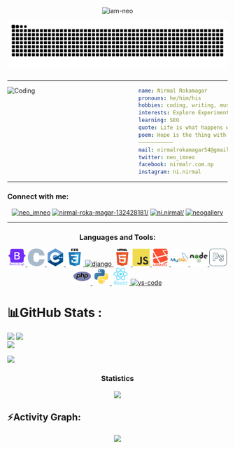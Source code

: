 
<p align="center"> <img src="https://komarev.com/ghpvc/?username=iam-neo&label=Profile%20views&color=0e75b6&style=flat" alt="iam-neo" /> </p>
<img src="https://raw.githubusercontent.com/iam-neo/iam-neo/output/snake.svg" alt="Snake animation" />

###
<hr>
<img align="left" alt="Coding" width="300" src="https://lh3.googleusercontent.com/a/AAcHTtcwFXC80e6WPgrSkI0joojeY0QW3jECileBm78t0F5gNTw=s360-c-no" style="max-width: 100%; display: inline-block;" data-target="animated-image.originalImage"> 

```yaml
name: Nirmal Rokamagar
pronouns: he/him/his
hobbies: coding, writing, music, martial-arts, 
interests: Explore Experiment and Implement
learning: SEO
quote: Life is what happens when you're busy making other plans.
poem: Hope is the thing with feathers That perches in the soul...Not marble nor the gilded monuments Of princes shall outlive this powerful rhyme...
———————————
mail: nirmalrokamagar54@gmail.com
twitter: neo_imneo
facebook: nirmalr.com.np
instagram: ni.nirmal
```
<hr>
<h3 align="left">Connect with me:</h3>
<p align="center">
  <!-- twitter -->
<a href="https://twitter.com/@neo_imneo" target="blank"><img align="center" src="https://raw.githubusercontent.com/rahuldkjain/github-profile-readme-generator/master/src/images/icons/Social/twitter.svg" alt="neo_imneo" height="30" width="40" /></a>
  <!-- linkedin -->
<a href="https://www.linkedin.com/in/nirmal-mgr/" target="blank"><img align="center" src="https://raw.githubusercontent.com/rahuldkjain/github-profile-readme-generator/master/src/images/icons/Social/linked-in-alt.svg" alt="nirmal-roka-magar-132428181/" height="30" width="40" /></a>
  <!-- Instagram -->
<a href="https://instagram.com/ni.nirmal/" target="blank"><img align="center" src="https://raw.githubusercontent.com/rahuldkjain/github-profile-readme-generator/master/src/images/icons/Social/instagram.svg" alt="ni.nirmal/" height="30" width="40" /></a>
  <!-- youtube -->
  <a href="https://www.youtube.com/@neogallery" target="blank"><img align="center" src="https://raw.githubusercontent.com/rahuldkjain/github-profile-readme-generator/master/src/images/icons/Social/youtube.svg" alt="neogallery" height="30" width="40" /></a>
</p>
<hr>

<h3 align="center">Languages and Tools:</h3>
<p align="center"> 
  <!-- Bootstrap -->
  <a href="https://getbootstrap.com" target="_blank" rel="noreferrer"> <img src="https://raw.githubusercontent.com/devicons/devicon/master/icons/bootstrap/bootstrap-plain-wordmark.svg" alt="bootstrap" width="40" height="40"/> </a>
  <!-- c-programming -->
  <a href="https://www.cprogramming.com/" target="_blank" rel="noreferrer"> <img src="https://raw.githubusercontent.com/devicons/devicon/master/icons/c/c-original.svg" alt="c" width="40" height="40"/> </a>
  <!-- C++ -->
  <a href="https://www.w3schools.com/cpp/" target="_blank" rel="noreferrer"> <img src="https://raw.githubusercontent.com/devicons/devicon/master/icons/cplusplus/cplusplus-original.svg" alt="cplusplus" width="40" height="40"/> </a>
  <!-- CSS -->
  <a href="https://www.w3schools.com/css/" target="_blank" rel="noreferrer"> <img src="https://raw.githubusercontent.com/devicons/devicon/master/icons/css3/css3-original-wordmark.svg" alt="css3" width="40" height="40"/>
    <!-- django -->
  </a> <a href="https://www.djangoproject.com/" target="_blank" rel="noreferrer"> <img src="https://cdn.worldvectorlogo.com/logos/django.svg" alt="django" width="40" height="40"/> </a> 
  <!-- HTML -->
  <a href="https://www.w3.org/html/" target="_blank" rel="noreferrer"> <img src="https://raw.githubusercontent.com/devicons/devicon/master/icons/html5/html5-original-wordmark.svg" alt="html5" width="40" height="40"/> </a> 
  <!-- JavaScript -->
  <a href="https://developer.mozilla.org/en-US/docs/Web/JavaScript" target="_blank" rel="noreferrer"> <img src="https://raw.githubusercontent.com/devicons/devicon/master/icons/javascript/javascript-original.svg" alt="javascript" width="40" height="40"/> </a>
  <!-- Laravel -->
  <a href="https://laravel.com/" target="_blank" rel="noreferrer"> <img src="https://raw.githubusercontent.com/devicons/devicon/master/icons/laravel/laravel-plain-wordmark.svg" alt="laravel" width="40" height="40"/> </a>
  <!-- mysql -->
  <a href="https://www.mysql.com/" target="_blank" rel="noreferrer"> <img src="https://raw.githubusercontent.com/devicons/devicon/master/icons/mysql/mysql-original-wordmark.svg" alt="mysql" width="40" height="40"/> </a>
  <!-- Nodejs -->
  <a href="https://nodejs.org" target="_blank" rel="noreferrer"> <img src="https://raw.githubusercontent.com/devicons/devicon/master/icons/nodejs/nodejs-original-wordmark.svg" alt="nodejs" width="40" height="40"/> </a> 
  <!-- Photosop -->
  <a href="https://www.photoshop.com/en" target="_blank" rel="noreferrer"> <img src="https://raw.githubusercontent.com/devicons/devicon/master/icons/photoshop/photoshop-line.svg" alt="photoshop" width="40" height="40"/> </a>
  <!-- PHP -->
  <a href="https://www.php.net" target="_blank" rel="noreferrer"> <img src="https://raw.githubusercontent.com/devicons/devicon/master/icons/php/php-original.svg" alt="php" width="40" height="40"/> </a>
  <!-- Python -->
  <a href="https://www.python.org" target="_blank" rel="noreferrer"> <img src="https://raw.githubusercontent.com/devicons/devicon/master/icons/python/python-original.svg" alt="python" width="40" height="40"/> </a> 
  <!-- ReactJs -->
  <a href="https://reactjs.org/" target="_blank" rel="noreferrer"> <img src="https://raw.githubusercontent.com/devicons/devicon/master/icons/react/react-original-wordmark.svg" alt="react" width="40" height="40"/> </a>
  <!-- Vs code icon -->
    <a href="https://code.visualstudio.com/" rel="vs-code"> <img src="https://camo.githubusercontent.com/13a4ffd69c3eee667515dbcc013b03158b43353978ae5c90c04b4ba87a839dcd/68747470733a2f2f63646e2e69636f6e2d69636f6e732e636f6d2f69636f6e73322f323130372f504e472f3531322f66696c655f747970655f7673636f64655f69636f6e5f3133303038342e706e67" alt="vs-code" width="40" height="40" data-canonical-src="https://cdn.icon-icons.com/icons2/2107/PNG/512/file_type_vscode_icon_130084.png" style="max-width: 100%;">
  </a>

</p>

# 📊GitHub Stats :
![](https://github-readme-stats.vercel.app/api?username=iam-neo&theme=radical&hide_border=false&include_all_commits=false&count_private=false) <space>
![](https://github-readme-streak-stats.herokuapp.com/?user=iam-neo&theme=radical&hide_border=false)<br/> 
![](https://github-readme-stats.vercel.app/api/top-langs/?username=iam-neo&theme=radical&hide_border=false&include_all_commits=false&count_private=false&layout=compact)
<br/>
<div> 

</div>
<img src="https://user-images.githubusercontent.com/73097560/115834477-dbab4500-a447-11eb-908a-139a6edaec5c.gif"><h3 align="center">Statistics</h3>
<div align="center">


<img align="center" src="http://github-profile-summary-cards.vercel.app/api/cards/productive-time?username=iam-neo&theme=2077" height="180em" />



<h2 align="left">⚡Activity Graph:</h2>
<img align="center" src="https://github-readme-activity-graph.vercel.app/graph?username=iam-neo&theme=default"/>
